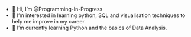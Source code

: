 - 👋 Hi, I’m @Programming-In-Progress
- 👀 I’m interested in learning python, SQL and visualisation techniques to help me improve in my career.
- 🌱 I’m currently learning Python and the basics of Data Analysis.


<!---
Programming-In-Progress/Programming-In-Progress is a ✨ special ✨ repository because its `README.md` (this file) appears on your GitHub profile.
You can click the Preview link to take a look at your changes.
--->
